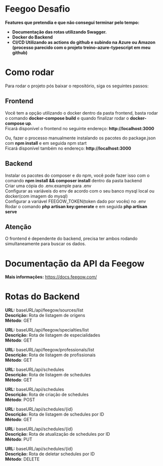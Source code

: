 # Feegoo Desafio
<b>Features que pretendia e que não consegui terminar pelo tempo:
* Documentação das rotas utilizando Swagger.
* Docker do Backend
* CI/CD Utilizando as actions do github e subindo na Azure ou Amazon (processo parecido com o projeto treino-azure-typescript em meu github)</b>

# Como rodar
Para rodar o projeto pós baixar o repositório, siga os seguintes passos:

## Frontend
Você tem a opção utilizando o docker dentro da pasta frontend, basta rodar o comando <b>docker-compose build</b> e quando finalizar rodar o <b>docker-compose up</b>.<br />
Ficará disponível o frontend no seguinte endereço: <b>http://localhost:3000</b>

Ou, fazer o processo manualmente instalando os pacotes do package.json com <b>npm install</b> e em seguida npm start<br />
Ficará disponível também no endereço: <b>http://localhost:3000</b>

## Backend
Instalar os pacotes do composer e do npm, você pode fazer isso com o comando <b>npm install && composer install</b> dentro da pasta backend<br />
Criar uma cópia do .env.example para .env<br />
Configurar as variáveis do env de acordo com o seu banco mysql local ou docker(com imagem do mysql)<br />
Configurar a variável FEEGOW_TOKEN(token dado por vocês) no .env<br />
Rodar o comando <b>php artisan key:generate</b> e em seguida <b>php artisan serve</b>

## Atenção
O frontend é dependente do backend, precisa ter ambos rodando simultaneamente para buscar os dados.

# Documentação da API da Feegow
<b>Mais informações:</b> https://docs.feegow.com/

# Rotas do Backend
<b>URL:</b> baseURL/api/feegow/sources/list<br />
<b>Descrição:</b> Rota de listagem de origens<br />
<b>Método</b>: GET

<b>URL:</b> baseURL/api/feegow/specialties/list<br />
<b>Descrição:</b> Rota de listagem de especialidades<br />
<b>Método</b>: GET

<b>URL:</b> baseURL/api/feegow/professionals/list<br />
<b>Descrição:</b> Rota de listagem de profissionais<br />
<b>Método</b>: GET

<b>URL:</b> baseURL/api/schedules<br />
<b>Descrição:</b> Rota de listagem de schedules<br />
<b>Método</b>: GET

<b>URL:</b> baseURL/api/schedules<br />
<b>Descrição:</b> Rota de criação de schedules<br />
<b>Método</b>: POST

<b>URL:</b> baseURL/api/schedules/{id}<br />
<b>Descrição:</b> Rota de listagem de schedules por ID<br />
<b>Método</b>: GET

<b>URL:</b> baseURL/api/schedules/{id}<br />
<b>Descrição:</b> Rota de atualização de schedules por ID<br />
<b>Método</b>: PUT

<b>URL:</b> baseURL/api/schedules/{id}<br />
<b>Descrição:</b> Rota de deletar schedules por ID<br />
<b>Método</b>: DELETE
